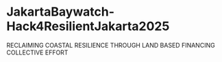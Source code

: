 # JakartaBaywatch-Hack4ResilientJakarta2025
RECLAIMING COASTAL RESILIENCE THROUGH LAND BASED FINANCING COLLECTIVE EFFORT
